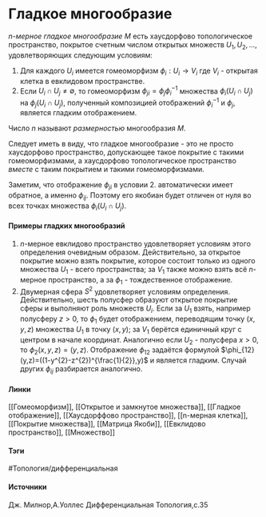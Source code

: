 # Гладкое многообразие
*$n$-мерное гладкое многообразие $M$* есть хаусдорфово топологическое пространство, покрытое счетным числом открытых множеств $U_{1},U_{2},\dots$, удовлетворяющих следующим условиям:
1. Для каждого $U_{i}$ имеется гомеоморфизм $\phi_{i}:U_{i}\rightarrow V_{i}$ где $V_{i}$ - открытая клетка в евклидовом пространстве.
2. Если $U_{i}\cap U_{j}\ne\emptyset$, то гомеоморфизм $\phi_{ji}=\phi_{j}\phi_{i}^{-1}$ множества $\phi_{i}(U_{i}\cap U_{j})$ на $\phi_{j}(U_{i}\cap U_{j})$, полученный композицией отображений $\phi_{i}^{-1}$ и $\phi_{j}$, является гладким отображением.

Число $n$ называют *размерностью* многообразия $M$.

Следует иметь в виду, что гладкое многообразие - это не просто хаусдорфово пространство, допускающее такое покрытие с такими гомеоморфизмами, а хаусдорфово топологическое пространство *вместе* с таким покрытием и такими гомеоморфизмами.

Заметим, что отображение $\phi_{ji}$ в условии 2. автоматически имеет обратное, а именно $\phi_{ij}$. Поэтому его якобиан будет отличен от нуля во всех точках множества $\phi_{i}(U_{i}\cap U_{j})$.

#### Примеры гладких многообразий
1. $n$-мерное евклидово пространство удовлетворяет условиям этого определения очевидным образом. Действительно, за открытое покрытие можно взять покрытие, которое состоит только из одного множества $U_{1}$ - всего пространства; за $V_{1}$ также можно взять всё $n$-мерное пространство, а за $\phi_{1}$ - тождественное отображение.
2. Двумерная сфера $S^{2}$ удовлетворяет условиям определения. Действительно, шесть полусфер образуют открытое покрытие сферы и выполняют роль множеств $U_{i}$. Если за $U_{1}$ взять, например полусферу $z>0$, то $\phi_{1}$ будет отображением, переводящим точку $(x,y,z)$ множества $U_{1}$ в точку $(x,y)$; за $V_{1}$ берётся единичный круг с центром в начале координат. Аналогично если $U_{2}$ - полусфера $x>0$, то $\phi_{2}(x,y,z)=(y,z)$. Отображение $\phi_{12}$ задаётся формулой $\phi_{12}(y,z)=((1-y^{2}-z^{2})^{\frac{1}{2}},y)$ и является гладким. Случай других $\phi_{ij}$ разбирается аналогично.
#### Линки
 [[Гомеоморфизм]],
 [[Открытое и замкнутое множества]],
 [[Гладкое отображение]],
 [[Хаусдорффово пространство]],
 [[n-мерная клетка]],
 [[Покрытие множества]],
 [[Матрица Якоби]],
 [[Евклидово пространство]],
 [[Множество]]
#### Тэги
 #Топология/дифференциальная 
#### Источники
 Дж. Милнор,А.Уоллес Дифференциальная Топология,с.35